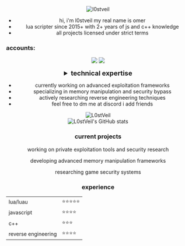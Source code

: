 <div align="center">

<img src="[a](https://scriptblox.com/images/photo/67aa6a035180152e172ad126-1746834882764.png)" alt="l0stveil" width="150" height="150">

- hi, i'm l0stveil my real name is omer
- lua scripter since 2015+ with 2+ years of js and c++ knowledge
- all projects licensed under strict terms

</div>

<h3>accounts:</h3>
<p align="center">
   <a href="https://discord.com/users/1311743263241277462" target="_blank"><img src="https://img.shields.io/badge/discord%20-7289DA.svg?&style=for-the-badge&logo=discord&logoColor=white"></a>
   <a href="https://github.com/L0stVeil" target="_blank"><img src="https://img.shields.io/badge/GitHub%20-191717.svg?&style=for-the-badge&logo=github&logoColor=white"></a>
</p>

<details align="center">
  <summary style="font-weight: bold; font-size: 18px">technical expertise</summary>
   <code><img height="20" src="https://raw.githubusercontent.com/github/explore/80688e429a7d4ef2fca1e82350fe8e3517d3494d/topics/lua/lua.png"></code>
   <code><img height="20" src="https://raw.githubusercontent.com/github/explore/80688e429a7d4ef2fca1e82350fe8e3517d3494d/topics/javascript/javascript.png"></code>
   <code><img height="20" src="https://raw.githubusercontent.com/github/explore/80688e429a7d4ef2fca1e82350fe8e3517d3494d/topics/cpp/cpp.png"></code>
   <code><img height="20" src="https://raw.githubusercontent.com/github/explore/80688e429a7d4ef2fca1e82350fe8e3517d3494d/topics/python/python.png"></code>
   <code><img height="20" src="https://raw.githubusercontent.com/github/explore/80688e429a7d4ef2fca1e82350fe8e3517d3494d/topics/nodejs/nodejs.png"></code>
   <code><img height="20" src="https://raw.githubusercontent.com/github/explore/80688e429a7d4ef2fca1e82350fe8e3517d3494d/topics/visual-studio-code/visual-studio-code.png"></code>
</details>

<div align="center">
   
- currently working on advanced exploitation frameworks
- specializing in memory manipulation and security bypass
- actively researching reverse engineering techniques
- feel free to dm me at discord i add friends

<img src="https://komarev.com/ghpvc/?username=L0stVeil&label=profile%20visits&color=0b04c7" alt="L0stVeil" />

</div>

<div align="center">
  <img src="https://github-readme-stats.vercel.app/api?username=L0stVeil&show_icons=true&theme=radical&hide_border=true" alt="L0stVeil's GitHub stats">
</div>

<div align="center">
  <h3>current projects</h3>
  <p>working on private exploitation tools and security research</p>
  <p>developing advanced memory manipulation frameworks</p>
  <p>researching game security systems</p>
</div>

<div align="center">
  <h3>experience</h3>
  <table>
    <tr>
      <td>lua/luau</td>
      <td>⭐⭐⭐⭐⭐</td>
    </tr>
    <tr>
      <td>javascript</td>
      <td>⭐⭐⭐⭐</td>
    </tr>
    <tr>
      <td>c++</td>
      <td>⭐⭐⭐</td>
    </tr>
    <tr>
      <td>reverse engineering</td>
      <td>⭐⭐⭐⭐</td>
    </tr>
  </table>
</div>
